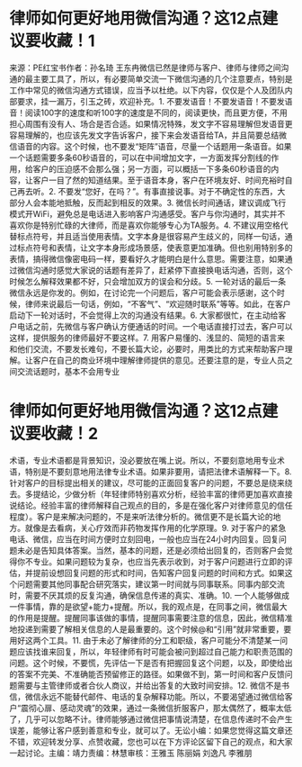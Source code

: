 # 律师如何更好地用微信沟通？这12点建议要收藏！1

来源：PE红宝书作者：孙名琦 王东冉微信已然是律师与客户、律师与律师之间沟通的最主要工具了，所以，有必要简单交流一下微信沟通的几个注意要点，特别是工作中常见的微信沟通方式错误，应当予以杜绝。以下内容，仅仅是个人及团队内部要求，挂一漏万，引玉之砖，欢迎补充。1. 不要发语音！不要发语音！不要发语音！阅读100字的速度和听100字的速度是不同的，阅读更快，而且更方便，不用担心周围有没有人、场合是否合适。如果情况特殊，发文字不容易理解但发语音更容易理解的，也应该先发文字告诉客户，接下来会发语音给TA，并且简要总结微信语音的内容。这个时候，也不要发“矩阵”语音，尽量一个话题用一条语音。如果一个话题需要多条60秒语音的，可以在中间增加文字，一方面发挥分割线的作用，给客户的压迫感不会那么强；另一方面，可以概括一下多条60秒语音的内容，让客户一目了然的知道结果。至于语音本身，客户在环境友好、时间充裕时自己再去听。2. 不要发“您好，在吗？”。有事直接说事。对于不确定性的东西，大部分人会本能地抵触，反而起到相反的效果。3. 微信长时间通话，建议调成飞行模式开WiFi，避免总是电话进入影响客户沟通感受。客户与你沟通时，其实并不喜欢你是特别忙碌的大律师，而是喜欢你能够专心为TA服务。4. 不建议用空格代替标点符号，并且适当使用表情。文字本身是很容易产生歧义的，同样一句话，通过标点符号和表情，让文字本身形成场景感，使表意更加准确。但也别用特别多的表情，搞得微信像密电码一样，要看好久才能明白是什么意思。需要注意，如果通过微信沟通时感觉大家说的话题有差异了，赶紧停下直接换电话沟通，否则，这个时候怎么解释效果都不好，只会增加双方的误会和分歧。5. 一轮对话的最后一条微信永远是你发的。例如，在讨论完一个问题后，客户可能会表示感谢，这个时候，律师来说最后一句话，例如，“不客气”、“欢迎随时联系”等等。如此，在客户启动下一轮对话时，不会觉得上次的沟通没有结果。6. 大家都很忙，在主动给客户电话之前，先微信与客户确认方便通话的时间。一个电话直接打过去，客户可以这样，提供服务的律师最好不要这样。7. 用客户易懂的、浅显的、简短的语言来和他们交流，不要发长难句，不要长篇大论，必要时，用类比的方式来帮助客户理解。让客户在自己的商业环境中理解律师提供的意见。还要注意的是，专业人员之间交流话题时，基本不会用专业

# 律师如何更好地用微信沟通？这12点建议要收藏！2

术语，专业术语都是背景知识，没必要放在嘴上说。所以，不要刻意地用专业术语，特别是不要刻意地用法律专业术语。如果非要用，请把法律术语解释一下。8. 针对客户的目标提出相关的建议，尽可能的正面回复客户的问题，不要总是绕来绕去。多提结论，少做分析（年轻律师特别喜欢分析，经验丰富的律师更加喜欢直接说结论。经验丰富的律师解释自己观点的目的，多是在强化客户对律师意见的信任程度）。客户是来解决问题的，不是来听法律分析的。微信更不是长篇大论的地方。就像是去看病，关心疗效而非药物发挥作用的化学原理。9. 对于客户的紧急电话、微信，应当在时间方便时立刻回电，一般也应当在24小时内回复。回复问题未必是告知具体答案。当然，基本的问题，还是必须给出回复的，否则客户会觉得你不专业。如果问题较为复杂，也应当先表示收到，对于客户问题进行立即的评估，并提前设想回复问题的形式和时间，告知客户回复问题的时间和方式。如果这个问题需要其他同事配合研究落实，建议第一时间就与同事联系。同事内部交流时，需要不厌其烦的反复沟通，确保信息传递的真实、准确。10. 一个人能够做成一件事情，靠的是欲望+能力+提醒。所以，我的观点是，在同事之间，微信最大的作用是提醒。提醒同事该做的事情，提醒同事需要注意的信息，因此，微信精准地投递到需要了解相关信息的人是最重要的。这个时候@和“引用”就非常重要，要用好这两个工具。11. 由于未必了解律师的分工和职级，客户可能分不清楚某一问题应该找谁来回复，所以，年轻律师有时可能会被问到超过自己能力和职责范围的问题。这个时候，不要慌，先评估一下是否有把握回复这个问题，以及，即使给出的答案不完美、不准确能否预留修正的路径。如果做不到，第一时间和客户反馈问题需要与主管律师或者合伙人商议，并给出答复的大致时间安排。12. 微信不是书信，微信永远不能替代邮件、电话的复杂解释功能。所以，不要渴望通过微信给客户“震彻心扉、感动灵魂”的效果，通过一条微信折服客户，那太偶然了，概率太低了，几乎可以忽略不计。律师能够通过微信把事情说清楚，在信息传递时不会产生误差，能够让客户感到善意和专业，就可以了。无讼小编：如果您觉得这篇文章还不错，欢迎转发分享、点赞收藏，您也可以在下方评论区留下自己的观点，和大家一起讨论。主编：靖力责编：林慧审核：王雅玉 陈丽娟 刘逸凡 李雅朋

